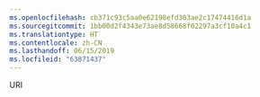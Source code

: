 ```yaml
---
ms.openlocfilehash: cb371c93c5aa0e62198efd303ae2c17474416d1a
ms.sourcegitcommit: 1bb00d2f4343e73ae8d58668f02297a3cf10a4c1
ms.translationtype: HT
ms.contentlocale: zh-CN
ms.lasthandoff: 06/15/2019
ms.locfileid: "63871437"
---
```

URI